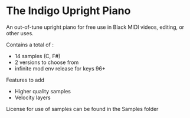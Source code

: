 # The Indigo Upright Piano
An out-of-tune upright piano for free use in Black MIDI videos, editing, or other uses.

Contains a total of :
- 14 samples (C, F#)
- 2 versions to choose from
- infinite mod env release for keys 96+

Features to add
- Higher quality samples
- Velocity layers

License for use of samples can be found in the Samples folder
